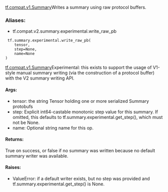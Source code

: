 [tf.compat.v1.Summary](https://tensorflow.google.cn/api_docs/python/tf/compat/v1/Summary)Writes a summary using raw  protocol buffers.

### Aliases:
- tf.compat.v2.summary.experimental.write_raw_pb

```
 tf.summary.experimental.write_raw_pb(
    tensor,
    step=None,
    name=None
)
```
[tf.compat.v1.Summary](https://tensorflow.google.cn/api_docs/python/tf/compat/v1/Summary)Experimental: this exists to support the usage of V1-style manual summary writing (via the construction of a  protocol buffer) with the V2 summary writing API.

#### Args:
- tensor: the string Tensor holding one or more serialized Summary protobufs
- step: Explicit int64-castable monotonic step value for this summary. If omitted, this defaults to tf.summary.experimental.get_step(), which must not be None.
- name: Optional string name for this op.
#### Returns:
True on success, or false if no summary was written because no default summary writer was available.
#### Raises:
- ValueError: if a default writer exists, but no step was provided and tf.summary.experimental.get_step() is None.
